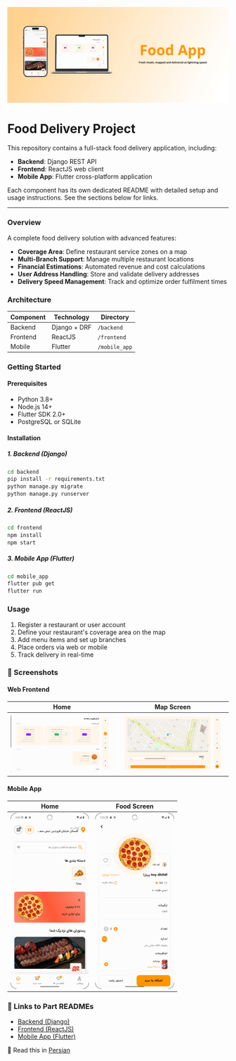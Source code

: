 
![alt-text](mockups/banner.png "Header Card")

# Food Delivery Project

This repository contains a full-stack food delivery application, including:

- **Backend**: Django REST API
- **Frontend**: ReactJS web client
- **Mobile App**: Flutter cross-platform application

Each component has its own dedicated README with detailed setup and usage instructions. See the sections below for links.

---

### Overview
A complete food delivery solution with advanced features:

- **Coverage Area**: Define restaurant service zones on a map
- **Multi-Branch Support**: Manage multiple restaurant locations
- **Financial Estimations**: Automated revenue and cost calculations
- **User Address Handling**: Store and validate delivery addresses
- **Delivery Speed Management**: Track and optimize order fulfilment times

### Architecture

| Component | Technology            | Directory       |
|-----------|-----------------------|-----------------|
| Backend   | Django + DRF          | `/backend`      |
| Frontend  | ReactJS               | `/frontend`     |
| Mobile    | Flutter               | `/mobile_app`   |

### Getting Started

#### Prerequisites
- Python 3.8+
- Node.js 14+
- Flutter SDK 2.0+
- PostgreSQL or SQLite

#### Installation

##### 1. Backend (Django)
```bash
cd backend
pip install -r requirements.txt
python manage.py migrate
python manage.py runserver
```

##### 2. Frontend (ReactJS)
```bash
cd frontend
npm install
npm start
```

##### 3. Mobile App (Flutter)
```bash
cd mobile_app
flutter pub get
flutter run
```

### Usage

1. Register a restaurant or user account
2. Define your restaurant's coverage area on the map
3. Add menu items and set up branches
4. Place orders via web or mobile
5. Track delivery in real-time

### 📸 Screenshots

#### Web Frontend

| Home | Map Screen |
|----------------------|----------------------|
|<img src="screenshots/home-windows.png" style="width:100%">|<img src="screenshots/map-windows.png" style="width:100%">|


#### Mobile App
| Home | Food Screen |
|----------------------|----------------------|
|<img src="screenshots/home_screen.png" style="height:400px;">|<img src="screenshots/single-sreen.png" style="height:400px">|


### 🔗 Links to Part READMEs
- [Backend (Django)](../backend/README.md)
- [Frontend (ReactJS)](../frontend/README.md)
- [Mobile App (Flutter)](../mobile_app/README.md)

📄 Read this in [Persian](README_FA.md)
